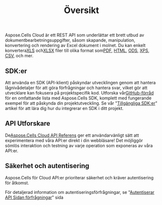 ﻿---
title: Översikt
second_title: Aspose.Cells Cloud Documen
type: docs
url: /sv/overview/
description: Aspose.Cells Cloud stöder Excel för att skapa, konvertera, sammanfoga, dela, skydda, inre objektoperation och så vidare
weight: 10
kwords: Excel, Office Cloud, REST API, Spreadsheet, PDF, CSV, Json, Markdwon, Översikt
---
 Aspose.Cells Cloud är ett REST API som underlättar ett brett utbud av dokumentbearbetningsuppgifter, såsom skapande, manipulation, konvertering och rendering av Excel dokument i molnet. Du kan enkelt konvertera[XLS](https://docs.fileformat.com/spreadsheet/xls/) och[XLSX](https://docs.fileformat.com/spreadsheet/xlsx/) filer till olika format som[PDF](https://docs.fileformat.com/view/pdf/), [HTML](https://docs.fileformat.com/web/html/), [ODS](https://docs.fileformat.com/spreadsheet/ods/), [XPS](https://docs.fileformat.com/page-description-language/xps/), [CSV](https://docs.fileformat.com/spreadsheet/csv/), och mer.


## **SDK:er**

 Att använda en SDK (API-klient) påskyndar utvecklingen genom att hantera lågnivådetaljer för att göra förfrågningar och hantera svar, vilket gör att utvecklare kan fokusera på projektspecifik kod. Utforska vår[GitHub-förråd](https://github.com/aspose-cells-cloud) för en omfattande lista med Aspose.Cells SDK, komplett med fungerande exempel för att påskynda din projektutveckling. Se vår "[Tillgängliga SDK:er](/cells/sv/available-sdks/)" artikel för att lära dig hur du integrerar en SDK i ditt projekt.


## **API Utforskare**

 De[Aspose.Cells Cloud API Referens](https://apireference.aspose.cloud/cells/) ger ett användarvänligt sätt att experimentera med våra API:er direkt i din webbläsare! Det möjliggör sömlös interaktion och testning av varje operation som exponeras av våra API:er.



## **Säkerhet och autentisering**
Aspose.Cells för Cloud API:er prioriterar säkerhet och kräver autentisering för åtkomst.

För detaljerad information om autentiseringsförfrågningar, se "[Autentiserar API Sidan förfrågningar](/total/getting-started/rest-api-overview/authenticating-api-requests/)" sida


